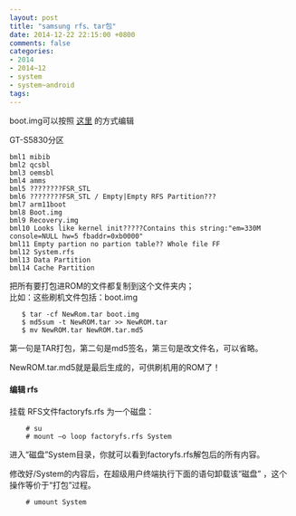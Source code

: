 ```yaml
---
layout: post
title: "samsung rfs、tar包"
date: 2014-12-22 22:15:00 +0800
comments: false
categories:
- 2014
- 2014~12
- system
- system~android
tags:
---
```

boot.img可以按照 [这里](/blog/2014/12/22/android-img/) 的方式编辑

GT-S5830分区
```
bml1 mibib
bml2 qcsbl
bml3 oemsbl
bml4 amms
bml5 ????????FSR_STL 
bml6 ????????FSR_STL / Empty|Empty RFS Partition???
bml7 arm11boot
bml8 Boot.img
bml9 Recovery.img
bml10 Looks like kernel init?????Contains this string:"em=330M console=NULL hw=5 fbaddr=0xb0000"
bml11 Empty partion no partion table?? Whole file FF
bml12 System.rfs
bml13 Data Partition
bml14 Cache Partition
```

把所有要打包进ROM的文件都复制到这个文件夹内；  
比如：这些刷机文件包括：boot.img
```
   $ tar -cf NewRom.tar boot.img
   $ md5sum -t NewROM.tar >> NewROM.tar
   $ mv NewROM.tar NewROM.tar.md5
```
第一句是TAR打包，第二句是md5签名，第三句是改文件名，可以省略。

NewROM.tar.md5就是最后生成的，可供刷机用的ROM了！


#### 编辑 rfs
挂载 RFS文件factoryfs.rfs 为一个磁盘：
```
    # su
    # mount –o loop factoryfs.rfs System
```
进入“磁盘”System目录，你就可以看到factoryfs.rfs解包后的所有内容。

修改好/System的内容后，在超级用户终端执行下面的语句卸载该“磁盘” ，这个操作等价于“打包”过程。
```
    # umount System
```

